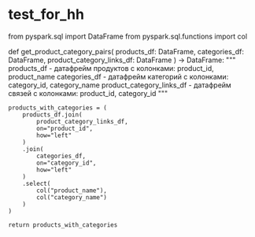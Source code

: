 # test_for_hh

from pyspark.sql import DataFrame
from pyspark.sql.functions import col

def get_product_category_pairs(
    products_df: DataFrame,
    categories_df: DataFrame,
    product_category_links_df: DataFrame
) -> DataFrame:
    """ 
    products_df - датафрейм продуктов с колонками: product_id, product_name
    categories_df - датафрейм категорий с колонками: category_id, category_name
    product_category_links_df - датафрейм связей с колонками: product_id, category_id
    """
    
    products_with_categories = (
        products_df.join(
            product_category_links_df,
            on="product_id",
            how="left"
        )
        .join(
            categories_df,
            on="category_id",
            how="left"
        )
        .select(
            col("product_name"),
            col("category_name")
        )
    )
    
    return products_with_categories
